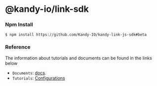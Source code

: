 @kandy-io/link-sdk
========

### Npm Install

`$ npm install https://github.com/Kandy-IO/kandy-link-js-sdk#beta`

### Reference

The information about tutorials and documents can be found in the links below

* `Documents`: [docs](https://Kandy-IO.github.io/kandy-link-js-sdk/docs).
* `Tutorials`:  [Configurations](https://Kandy-IO.github.io/kandy-link-js-sdk/tutorials/#/Configurations)





